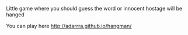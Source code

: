 Little game where you should guess the word or innocent hostage will be hanged

You can play here http://adarrra.github.io/hangman/